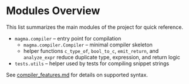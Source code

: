 # Modules Overview

This list summarizes the main modules of the project for quick reference.

- `magma.compiler` – entry point for compilation
  - `magma.compiler.Compiler` – minimal compiler skeleton
  - helper functions `c_type_of`, `bool_to_c`, `emit_return`, and
    `analyze_expr` reduce duplicate type, expression, and return logic
- `tests.utils` – helper used by tests for compiling snippet strings

See [compiler_features.md](compiler_features.md) for details on supported syntax.
